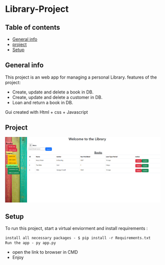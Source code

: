# Library-Project

## Table of contents
* [General info](#general-info)
* [project](#general-info)
* [Setup](#setup)

## General info
This project is an web app for managing a personal Library.
features of the project:
 - Create, update and delete a book in DB.
 - Create, update and delete a customer in DB.
 - Loan and return a book in DB.

 Gui created with Html + css + Javascript

## Project
![Image from Project](https://github.com/gilyasur/Library-Project/blob/main/static/imagesproj.PNG)
	
## Setup
To run this project, start a virtual enviorment and install requirements :
```
install all necessary packages - $ pip install -r Requirements.txt
Run the app - py app.py
```
- open the link to browser in CMD 
- Enjoy



